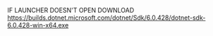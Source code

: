 IF LAUNCHER DOESN'T OPEN DOWNLOAD https://builds.dotnet.microsoft.com/dotnet/Sdk/6.0.428/dotnet-sdk-6.0.428-win-x64.exe
